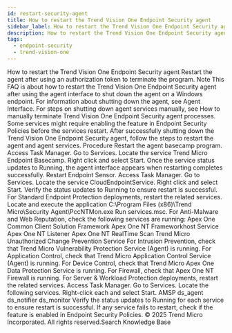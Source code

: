 ```yaml
---
id: restart-security-agent
title: How to restart the Trend Vision One Endpoint Security agent
sidebar_label: How to restart the Trend Vision One Endpoint Security agent
description: How to restart the Trend Vision One Endpoint Security agent
tags:
  - endpoint-security
  - trend-vision-one
---
```


 How to restart the Trend Vision One Endpoint Security agent Restart the agent after using an authorization token to terminate the program. Note This FAQ is about how to restart the Trend Vision One Endpoint Security agent after using the agent interface to shut down the agent on a Windows endpoint. For information about shutting down the agent, see Agent Interface. For steps on shutting down agent services manually, see How to manually terminate Trend Vision One Endpoint Security agent processes. Some services might require enabling the feature in Endpoint Security Policies before the services restart. After successfully shutting down the Trend Vision One Endpoint Security agent, follow the steps to restart the agent and agent services. Procedure Restart the agent basecamp program. Access Task Manager. Go to Services. Locate the service Trend Micro Endpoint Basecamp. Right click and select Start. Once the service status updates to Running, the agent interface appears when restarting completes successfully. Restart Endpoint Sensor. Access Task Manager. Go to Services. Locate the service CloudEndpointService. Right click and select Start. Verify the status updates to Running to ensure restart is successful. For Standard Endpoint Protection deployments, restart the related services. Locate and execute the application C:\Program Files (x86)\Trend Micro\Security Agent\PccNTMon.exe Run services.msc. For Anti-Malware and Web Reputation, check the following services are running: Apex One Common Client Solution Framework Apex One NT Frameworkhost Service Apex One NT Listener Apex One NT RealTime Scan Trend Micro Unauthorized Change Prevention Service For Intrusion Prevention, check that Trend Micro Vulnerability Protection Service (Agent) is running. For Application Control, check that Trend Micro Application Control Service (Agent) is running. For Device Control, check that Trend Micro Apex One Data Protection Service is running. For Firewall, check that Apex One NT Firewall is running. For Server & Workload Protection deployments, restart the related services. Access Task Manager. Go to Services. Locate the following services. Right-click each and select Start. AMSP ds_agent ds_notifier ds_monitor Verify the status updates to Running for each service to ensure restart is successful. If any service fails to restart, check if the feature is enabled in Endpoint Security Policies. © 2025 Trend Micro Incorporated. All rights reserved.Search Knowledge Base